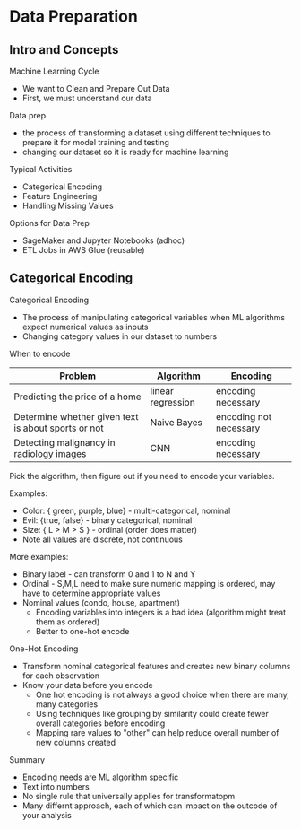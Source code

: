 # Data Preparation

## Intro and Concepts

Machine Learning Cycle

* We want to Clean and Prepare Out Data
* First, we must understand our data

Data prep

* the process of transforming a dataset using different techniques to prepare it for model training and testing
* changing our dataset so it is ready for machine learning

Typical Activities

* Categorical Encoding
* Feature Engineering
* Handling Missing Values

Options for Data Prep

* SageMaker and Jupyter Notebooks (adhoc)
* ETL Jobs in AWS Glue (reusable)

## Categorical Encoding

Categorical Encoding

* The process of manipulating categorical variables when ML algorithms expect numerical values as inputs
* Changing category values in our dataset to numbers

When to encode

| Problem | Algorithm | Encoding |
| -- | -- | -- |
| Predicting the price of a home | linear regression | encoding necessary |
| Determine whether given text is about sports or not | Naive Bayes | encoding not necessary |
| Detecting malignancy in radiology images | CNN | encoding necessary |

Pick the algorithm, then figure out if you need to encode your variables.

Examples:

* Color: { green, purple, blue} - multi-categorical, nominal
* Evil: {true, false} - binary categorical, nominal
* Size: { L > M > S } - ordinal (order does matter)
* Note all values are discrete, not continuous

More examples:

* Binary label - can transform 0 and 1 to N and Y
* Ordinal - S,M,L need to make sure numeric mapping is ordered, may have to determine appropriate values
* Nominal values (condo, house, apartment)
    * Encoding variables into integers is a bad idea (algorithm might treat them as ordered)
    * Better to one-hot encode

One-Hot Encoding

* Transform nominal categorical features and creates new binary columns for each observation
* Know your data before you encode
    * One hot encoding is not always a good choice when there are many, many categories
    * Using techniques like grouping by similarity could create fewer overall categories before encoding
    * Mapping rare values to "other" can help reduce overall number of new columns created

Summary

* Encoding needs are ML algorithm specific
* Text into numbers
* No single rule that universally applies for transformatopm
* Many differnt approach, each of which can impact on the outcode of your analysis
